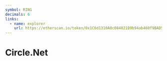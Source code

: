 ```yaml
---
symbol: RING
decimals: 6
links:
  - name: explorer
    url: https://etherscan.io/token/0x1C6d1310A0c084021B9b94ab460f9BAD560773a4
---
```


# Circle.Net
